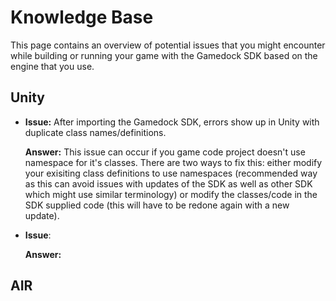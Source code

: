 # Knowledge Base

This page contains an overview of potential issues that you might encounter while building or running your game with the Gamedock SDK based on the engine that you use.

## Unity

* **Issue:** After importing the Gamedock SDK, errors show up in Unity with duplicate class names/definitions.

  **Answer:** This issue can occur if you game code project doesn't use namespace for it's classes. There are two ways to fix this: either modify your exisiting class definitions to use namespaces (recommended way as this can avoid issues with updates of the SDK as well as other SDK which might use similar terminology) or modify the classes/code in the SDK supplied code (this will have to be redone again with a new update).
* **Issue**:

  **Answer:**

## AIR

